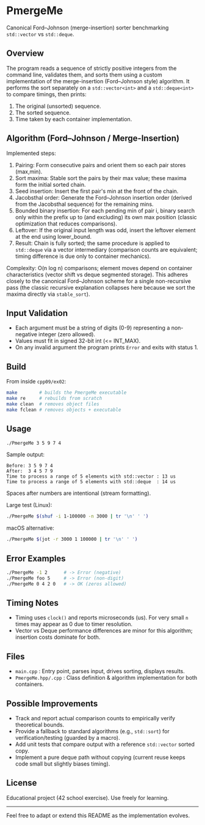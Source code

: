 # PmergeMe

Canonical Ford–Johnson (merge-insertion) sorter benchmarking `std::vector` vs `std::deque`.

## Overview
The program reads a sequence of strictly positive integers from the command line, validates them, and sorts them using a custom implementation of the merge-insertion (Ford–Johnson style) algorithm. It performs the sort separately on a `std::vector<int>` and a `std::deque<int>` to compare timings, then prints:

1. The original (unsorted) sequence.
2. The sorted sequence.
3. Time taken by each container implementation.

## Algorithm (Ford–Johnson / Merge-Insertion)
Implemented steps:
1. Pairing: Form consecutive pairs and orient them so each pair stores (max,min).
2. Sort maxima: Stable sort the pairs by their max value; these maxima form the initial sorted chain.
3. Seed insertion: Insert the first pair's min at the front of the chain.
4. Jacobsthal order: Generate the Ford–Johnson insertion order (derived from the Jacobsthal sequence) for the remaining mins.
5. Bounded binary insertion: For each pending min of pair i, binary search only within the prefix up to (and excluding) its own max position (classic optimization that reduces comparisons).
6. Leftover: If the original input length was odd, insert the leftover element at the end using lower_bound.
7. Result: Chain is fully sorted; the same procedure is applied to `std::deque` via a vector intermediary (comparison counts are equivalent; timing difference is due only to container mechanics).

Complexity: O(n log n) comparisons; element moves depend on container characteristics (vector shift vs deque segmented storage). This adheres closely to the canonical Ford–Johnson scheme for a single non-recursive pass (the classic recursive explanation collapses here because we sort the maxima directly via `stable_sort`).

## Input Validation
- Each argument must be a string of digits (0-9) representing a non-negative integer (zero allowed).
- Values must fit in signed 32-bit int (<= INT_MAX).
- On any invalid argument the program prints `Error` and exits with status 1.

## Build
From inside `cpp09/ex02`:

```sh
make        # builds the PmergeMe executable
make re     # rebuilds from scratch
make clean  # removes object files
make fclean # removes objects + executable
```

## Usage
```sh
./PmergeMe 3 5 9 7 4
```
Sample output:
```
Before: 3 5 9 7 4 
After:  3 4 5 7 9 
Time to process a range of 5 elements with std::vector : 13 us
Time to process a range of 5 elements with std::deque  : 14 us
```
Spaces after numbers are intentional (stream formatting).

Large test (Linux):
```sh
./PmergeMe $(shuf -i 1-100000 -n 3000 | tr '\n' ' ')
```
macOS alternative:
```sh
./PmergeMe $(jot -r 3000 1 100000 | tr '\n' ' ')
```

## Error Examples
```sh
./PmergeMe -1 2      # -> Error (negative)
./PmergeMe foo 5     # -> Error (non-digit)
./PmergeMe 0 4 2 0   # -> OK (zeros allowed)
```

## Timing Notes
- Timing uses `clock()` and reports microseconds (us). For very small `n` times may appear as 0 due to timer resolution.
- Vector vs Deque performance differences are minor for this algorithm; insertion costs dominate for both.

## Files
- `main.cpp` : Entry point, parses input, drives sorting, displays results.
- `PmergeMe.hpp/.cpp` : Class definition & algorithm implementation for both containers.

## Possible Improvements
- Track and report actual comparison counts to empirically verify theoretical bounds.
- Provide a fallback to standard algorithms (e.g., `std::sort`) for verification/testing (guarded by a macro).
- Add unit tests that compare output with a reference `std::vector` sorted copy.
- Implement a pure deque path without copying (current reuse keeps code small but slightly biases timing).

## License
Educational project (42 school exercise). Use freely for learning.

---
Feel free to adapt or extend this README as the implementation evolves.
